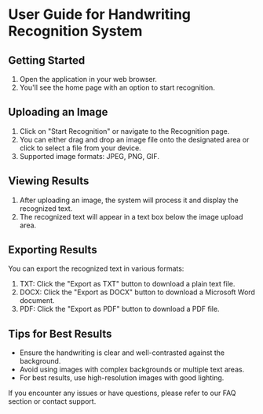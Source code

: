 # User Guide for Handwriting Recognition System

## Getting Started

1. Open the application in your web browser.
2. You'll see the home page with an option to start recognition.

## Uploading an Image

1. Click on "Start Recognition" or navigate to the Recognition page.
2. You can either drag and drop an image file onto the designated area or click to select a file from your device.
3. Supported image formats: JPEG, PNG, GIF.

## Viewing Results

1. After uploading an image, the system will process it and display the recognized text.
2. The recognized text will appear in a text box below the image upload area.

## Exporting Results

You can export the recognized text in various formats:

1. TXT: Click the "Export as TXT" button to download a plain text file.
2. DOCX: Click the "Export as DOCX" button to download a Microsoft Word document.
3. PDF: Click the "Export as PDF" button to download a PDF file.

## Tips for Best Results

- Ensure the handwriting is clear and well-contrasted against the background.
- Avoid using images with complex backgrounds or multiple text areas.
- For best results, use high-resolution images with good lighting.

If you encounter any issues or have questions, please refer to our FAQ section or contact support.